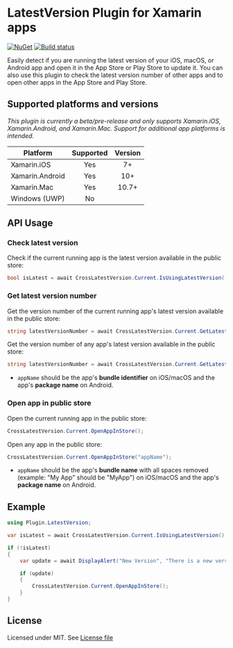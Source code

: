 # LatestVersion Plugin for Xamarin apps

[![NuGet](https://img.shields.io/nuget/v/Xam.Plugin.LatestVersion.svg?label=NuGet)](https://www.nuget.org/packages/Xam.Plugin.LatestVersion/)
[![Build status](https://ci.appveyor.com/api/projects/status/sbvvle9doh9k6fkw?svg=true)](https://ci.appveyor.com/project/edsnider/latestversionplugin)

Easily detect if you are running the latest version of your iOS, macOS, or Android app and open it in the App Store or Play Store to update it. You can also use this plugin to check the latest version number of other apps and to open other apps in the App Store and Play Store.

## Supported platforms and versions

_This plugin is currently a beta/pre-release and only supports Xamarin.iOS, Xamarin.Android, and Xamarin.Mac. Support for additional app platforms is intended._

|Platform|Supported|Version|
| ------------------- | :-----------: | :------------------: |
|Xamarin.iOS|Yes|7+|
|Xamarin.Android|Yes|10+|
|Xamarin.Mac|Yes|10.7+|
|Windows (UWP)|No||

## API Usage

### Check latest version

Check if the current running app is the latest version available in the public store:

```csharp
bool isLatest = await CrossLatestVersion.Current.IsUsingLatestVersion();
```

### Get latest version number

Get the version number of the current running app's latest version available in the public store:

```csharp
string latestVersionNumber = await CrossLatestVersion.Current.GetLatestVersionNumber();
```

Get the version number of any app's latest version available in the public store:

```csharp
string latestVersionNumber = await CrossLatestVersion.Current.GetLatestVersionNumber("appName");
```

- `appName` should be the app's **bundle identifier** on iOS/macOS and the app's **package name** on Android.

### Open app in public store

Open the current running app in the public store:

```csharp
CrossLatestVersion.Current.OpenAppInStore();
```

Open any app in the public store:

```csharp
CrossLatestVersion.Current.OpenAppInStore("appName");
```

- `appName` should be the app's **bundle name** with all spaces removed (example: "My App" should be "MyApp") on iOS/macOS and the app's **package name** on Android.

## Example

```csharp
using Plugin.LatestVersion;

var isLatest = await CrossLatestVersion.Current.IsUsingLatestVersion();

if (!isLatest)
{
    var update = await DisplayAlert("New Version", "There is a new version of this app available. Would you like to update now?", "Yes", "No");

    if (update)
    {
        CrossLatestVersion.Current.OpenAppInStore();
    }
}
```

## License

Licensed under MIT. See [License file](https://github.com/edsnider/LatestVersionPlugin/blob/master/LICENSE)
